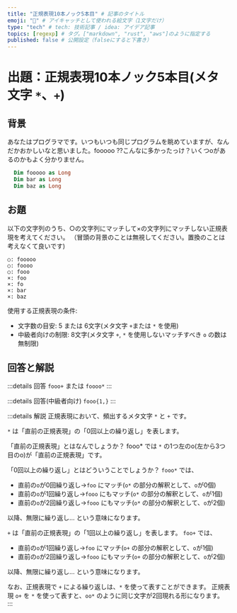 ```yaml
---
title: "正規表現10本ノック5本目" # 記事のタイトル
emoji: "📝" # アイキャッチとして使われる絵文字（1文字だけ）
type: "tech" # tech: 技術記事 / idea: アイデア記事
topics: [regexp] # タグ。["markdown", "rust", "aws"]のように指定する
published: false # 公開設定（falseにすると下書き）
---
```

# 出題：正規表現10本ノック5本目(メタ文字 `*`、`+`)

## 背景

あなたはプログラマです。いつもいつも同じプログラムを眺めていますが、なんだかおかしいなと思いました。fooooo ??こんなに多かったっけ？いくつoがあるのかもよく分かりません。

```vb
  Dim fooooo as Long
  Dim bar as Long
  Dim baz as Long
```

## お題
以下の文字列のうち、○の文字列にマッチして×の文字列にマッチしない正規表現を考えてください。
（冒頭の背景のことは無視してください。置換のことは考えなくて良いです)

    ○: fooooo
    ○: foooo
    ○: fooo
    ×: foo
    ×: fo
    ×: bar
    ×: baz

使用する正規表現の条件:
  * 文字数の目安: 5 または 6文字(メタ文字 `+`または `*` を使用)
  * 中級者向けの制限: 8文字(メタ文字 `+`, `*` を使用しないマッチすべき `o` の数は無制限)

## 回答と解説

:::details 回答
`fooo+` または `foooo*`
:::

:::details 回答(中級者向け)
`fooo{1,}`
:::

:::details 解説
正規表現において、頻出するメタ文字 `*` と `+` です。

`*` は「直前の正規表現」の「0回以上の繰り返し」を表します。

「直前の正規表現」とはなんでしょうか？
 fooo* では `*` の1つ左のo(左から3つ目のo)が「直前の正規表現」です。

「0回以上の繰り返し」とはどういうことでしょうか？
`fooo*` では、
* 直前の`o`が0回繰り返し→`foo` にマッチ(`o*` の部分の解釈として、`o`が0個)
* 直前の`o`が1回繰り返し→`fooo` にもマッチ(`o*` の部分の解釈として、`o`が1個)
* 直前の`o`が2回繰り返し→`fooo` にもマッチ(`o*` の部分の解釈として、`o`が2個)

以降、無限に繰り返し…
という意味になります。

`+` は「直前の正規表現」の「1回以上の繰り返し」を表します。
`foo+` では、
* 直前の`o`が1回繰り返し→`foo` にマッチ(`o+` の部分の解釈として、`o`が1個)
* 直前の`o`が2回繰り返し→`fooo` にもマッチ(`o+` の部分の解釈として、`o`が2個)

以降、無限に繰り返し…
という意味になります。

なお、正規表現で `+` による繰り返しは、`*` を使って表すことができます。
正規表現 `o+` を `*` を使って表すと、`oo*` のように同じ文字が2回現れる形になります。
:::
